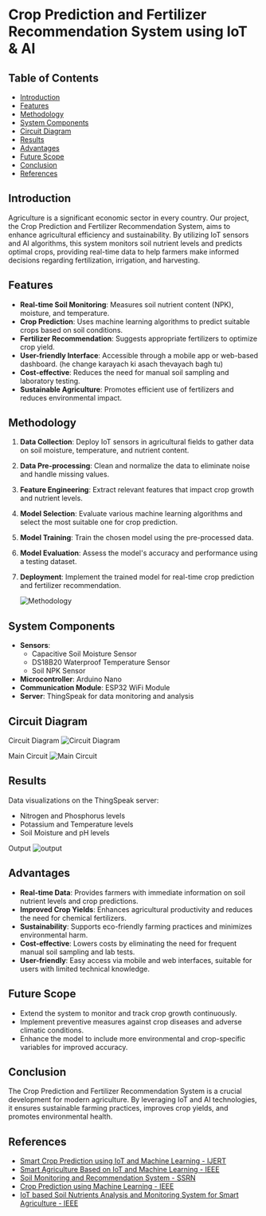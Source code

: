 # Crop Prediction and Fertilizer Recommendation System using IoT & AI

## Table of Contents
- [Introduction](#introduction)
- [Features](#features)
- [Methodology](#methodology)
- [System Components](#system-components)
- [Circuit Diagram](#circuit-diagram)
- [Results](#results)
- [Advantages](#advantages)
- [Future Scope](#future-scope)
- [Conclusion](#conclusion)
- [References](#references)

## Introduction
Agriculture is a significant economic sector in every country. Our project, the Crop Prediction and Fertilizer Recommendation System, aims to enhance agricultural efficiency and sustainability. By utilizing IoT sensors and AI algorithms, this system monitors soil nutrient levels and predicts optimal crops, providing real-time data to help farmers make informed decisions regarding fertilization, irrigation, and harvesting.

## Features
- **Real-time Soil Monitoring**: Measures soil nutrient content (NPK), moisture, and temperature.
- **Crop Prediction**: Uses machine learning algorithms to predict suitable crops based on soil conditions.
- **Fertilizer Recommendation**: Suggests appropriate fertilizers to optimize crop yield.
- **User-friendly Interface**: Accessible through a mobile app or web-based dashboard. (he change karayach ki asach thevayach bagh tu)
- **Cost-effective**: Reduces the need for manual soil sampling and laboratory testing.
- **Sustainable Agriculture**: Promotes efficient use of fertilizers and reduces environmental impact.

## Methodology
1. **Data Collection**: Deploy IoT sensors in agricultural fields to gather data on soil moisture, temperature, and nutrient content.
2. **Data Pre-processing**: Clean and normalize the data to eliminate noise and handle missing values.
3. **Feature Engineering**: Extract relevant features that impact crop growth and nutrient levels.
4. **Model Selection**: Evaluate various machine learning algorithms and select the most suitable one for crop prediction.
5. **Model Training**: Train the chosen model using the pre-processed data.
6. **Model Evaluation**: Assess the model's accuracy and performance using a testing dataset.
7. **Deployment**: Implement the trained model for real-time crop prediction and fertilizer recommendation.

   ![Methodology](https://github.com/Prathmesh-Deshmukh/AgriPragati_Project/blob/main/Img/methodology.png)

## System Components
- **Sensors**:
  - Capacitive Soil Moisture Sensor
  - DS18B20 Waterproof Temperature Sensor
  - Soil NPK Sensor
- **Microcontroller**: Arduino Nano
- **Communication Module**: ESP32 WiFi Module
- **Server**: ThingSpeak for data monitoring and analysis

## Circuit Diagram
Circuit Diagram
![Circuit Diagram](https://github.com/Prathmesh-Deshmukh/AgriPragati_Project/blob/main/Img/circuit%20diagram.png=250x250)

Main Circuit
![Main Circuit](https://github.com/Prathmesh-Deshmukh/AgriPragati_Project/blob/main/Img/main_circuit_digram.png)

## Results
Data visualizations on the ThingSpeak server:
- Nitrogen and Phosphorus levels
- Potassium and Temperature levels
- Soil Moisture and pH levels

Output
![output](https://github.com/Prathmesh-Deshmukh/AgriPragati_Project/blob/main/Img/Applet%20Output%20SS.png)

## Advantages
- **Real-time Data**: Provides farmers with immediate information on soil nutrient levels and crop predictions.
- **Improved Crop Yields**: Enhances agricultural productivity and reduces the need for chemical fertilizers.
- **Sustainability**: Supports eco-friendly farming practices and minimizes environmental harm.
- **Cost-effective**: Lowers costs by eliminating the need for frequent manual soil sampling and lab tests.
- **User-friendly**: Easy access via mobile and web interfaces, suitable for users with limited technical knowledge.

## Future Scope
- Extend the system to monitor and track crop growth continuously.
- Implement preventive measures against crop diseases and adverse climatic conditions.
- Enhance the model to include more environmental and crop-specific variables for improved accuracy.

## Conclusion
The Crop Prediction and Fertilizer Recommendation System is a crucial development for modern agriculture. By leveraging IoT and AI technologies, it ensures sustainable farming practices, improves crop yields, and promotes environmental health.

## References
- [Smart Crop Prediction using IoT and Machine Learning - IJERT](https://example.com)
- [Smart Agriculture Based on IoT and Machine Learning - IEEE](https://example.com)
- [Soil Monitoring and Recommendation System - SSRN](https://example.com)
- [Crop Prediction using Machine Learning - IEEE](https://example.com)
- [IoT based Soil Nutrients Analysis and Monitoring System for Smart Agriculture - IEEE](https://example.com)
